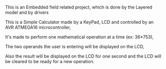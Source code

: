 This is an Embedded field related project, which is done by the Layered model and by drivers

This is a Simple Calculator made by a KeyPad, LCD and controlled by an AVR ATMEGA16 microcontroller,

It's made to perform one mathematical operation at a time (ex: 36*753),

The two operands the user is entering will be displayed on the LCD,

Also the result will be displayed on the LCD for one second and the LCD will be cleared to be ready for a new operation.
